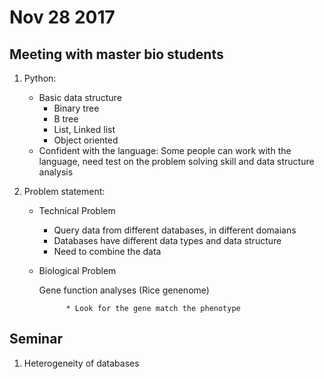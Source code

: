 # Nov 28 2017

## Meeting with master bio students

1. Python:

    * Basic data structure
        * Binary tree
        * B tree
        * List, Linked list
        * Object oriented
    * Confident with the language: Some people can work with the language, need test on the problem solving skill and data structure analysis
1. Problem statement:
    * Technical Problem
        * Query data from different databases, in different domaians
        * Databases have different data types and data structure
        * Need to combine the data
    * Biological Problem

        Gene function analyses (Rice genenome)

                * Look for the gene match the phenotype

## Seminar

1. Heterogeneity of databases
    
